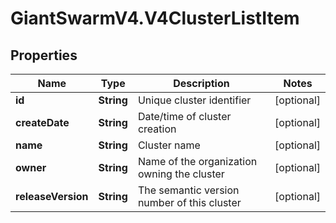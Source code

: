 # GiantSwarmV4.V4ClusterListItem

## Properties
Name | Type | Description | Notes
------------ | ------------- | ------------- | -------------
**id** | **String** | Unique cluster identifier | [optional] 
**createDate** | **String** | Date/time of cluster creation | [optional] 
**name** | **String** | Cluster name | [optional] 
**owner** | **String** | Name of the organization owning the cluster | [optional] 
**releaseVersion** | **String** | The semantic version number of this cluster | [optional] 


